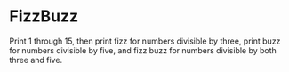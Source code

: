 # FizzBuzz
Print 1 through 15, then print fizz for numbers divisible by three, print buzz for numbers divisible by five, and fizz buzz for numbers divisible by both three and five.
